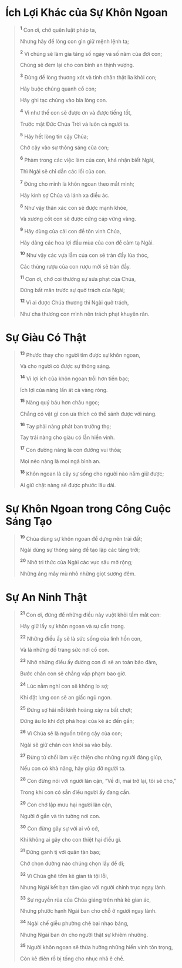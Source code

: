 # Ích Lợi Khác của Sự Khôn Ngoan

> <sup><b>1</b></sup> Con ơi, chớ quên luật pháp ta,
>
> Nhưng hãy để lòng con gìn giữ mệnh lệnh ta;
>
> <sup><b>2</b></sup> Vì chúng sẽ làm gia tăng số ngày và số năm của đời con;
>
> Chúng sẽ đem lại cho con bình an thịnh vượng.
>
> <sup><b>3</b></sup> Ðừng để lòng thương xót và tính chân thật lìa khỏi con;
>
> Hãy buộc chúng quanh cổ con;
>
> Hãy ghi tạc chúng vào bia lòng con.
>
> <sup><b>4</b></sup> Vì như thế con sẽ được ơn và được tiếng tốt,
>
> Trước mặt Ðức Chúa Trời và luôn cả người ta.
>
> <sup><b>5</b></sup> Hãy hết lòng tin cậy Chúa;
>
> Chớ cậy vào sự thông sáng của con;
>
> <sup><b>6</b></sup> Phàm trong các việc làm của con, khá nhận biết Ngài,
>
> Thì Ngài sẽ chỉ dẫn các lối của con.
>
> <sup><b>7</b></sup> Ðừng cho mình là khôn ngoan theo mắt mình;
>
> Hãy kính sợ Chúa và lánh xa điều ác.
>
> <sup><b>8</b></sup> Như vậy thân xác con sẽ được mạnh khỏe,
>
> Và xương cốt con sẽ được cứng cáp vững vàng.
>
> <sup><b>9</b></sup> Hãy dùng của cải con để tôn vinh Chúa,
>
> Hãy dâng các hoa lợi đầu mùa của con để cảm tạ Ngài.
>
> <sup><b>10</b></sup> Như vậy các vựa lẫm của con sẽ tràn đầy lúa thóc,
>
> Các thùng rượu của con rượu mới sẽ tràn đầy.
>
> <sup><b>11</b></sup> Con ơi, chớ coi thường sự sửa phạt của Chúa,
>
> Ðừng bất mãn trước sự quở trách của Ngài;
>
> <sup><b>12</b></sup> Vì ai được Chúa thương thì Ngài quở trách,
>
> Như cha thương con mình nên trách phạt khuyên răn.

# Sự Giàu Có Thật

> <sup><b>13</b></sup> Phước thay cho người tìm được sự khôn ngoan,
>
> Và cho người có được sự thông sáng.
>
> <sup><b>14</b></sup> Vì lợi ích của khôn ngoan trỗi hơn tiền bạc;
>
> Ích lợi của nàng lấn át cả vàng ròng.
>
> <sup><b>15</b></sup> Nàng quý báu hơn châu ngọc;
>
> Chẳng có vật gì con ưa thích có thể sánh được với nàng.
>
> <sup><b>16</b></sup> Tay phải nàng phát ban trường thọ;
>
> Tay trái nàng cho giàu có lẫn hiển vinh.
>
> <sup><b>17</b></sup> Con đường nàng là con đường vui thỏa;
>
> Mọi nẻo nàng là mọi ngả bình an.
>
> <sup><b>18</b></sup> Khôn ngoan là cây sự sống cho người nào nắm giữ được;
>
> Ai giữ chặt nàng sẽ được phước lâu dài.

# Sự Khôn Ngoan trong Công Cuộc Sáng Tạo

> <sup><b>19</b></sup> Chúa dùng sự khôn ngoan để dựng nên trái đất;
>
> Ngài dùng sự thông sáng để tạo lập các tầng trời;
>
> <sup><b>20</b></sup> Nhờ tri thức của Ngài các vực sâu mở rộng;
>
> Những áng mây mù nhỏ những giọt sương đêm.

# Sự An Ninh Thật

> <sup><b>21</b></sup> Con ơi, đừng để những điều này vuột khỏi tầm mắt con:
>
> Hãy giữ lấy sự khôn ngoan và sự cẩn trọng.
>
> <sup><b>22</b></sup> Những điều ấy sẽ là sức sống của linh hồn con,
>
> Và là những đồ trang sức nơi cổ con.
>
> <sup><b>23</b></sup> Nhờ những điều ấy đường con đi sẽ an toàn bảo đảm,
>
> Bước chân con sẽ chẳng vấp phạm bao giờ.
>
> <sup><b>24</b></sup> Lúc nằm nghỉ con sẽ không lo sợ;
>
> Khi đặt lưng con sẽ an giấc ngủ ngon.
>
> <sup><b>25</b></sup> Ðừng sợ hãi nỗi kinh hoàng xảy ra bất chợt;
>
> Ðừng âu lo khi đợt phá hoại của kẻ ác đến gần;
>
> <sup><b>26</b></sup> Vì Chúa sẽ là nguồn trông cậy của con;
>
> Ngài sẽ giữ chân con khỏi sa vào bẫy.
>
> <sup><b>27</b></sup> Ðừng từ chối làm việc thiện cho những người đáng giúp,
>
> Nếu con có khả năng, hãy giúp đỡ người ta.
>
> <sup><b>28</b></sup> Con đừng nói với người lân cận, “Về đi, mai trở lại, tôi sẽ cho,”
>
> Trong khi con có sẵn điều người ấy đang cần.
>
> <sup><b>29</b></sup> Con chớ lập mưu hại người lân cận,
>
> Người ở gần và tin tưởng nơi con.
>
> <sup><b>30</b></sup> Con đừng gây sự với ai vô cớ,
>
> Khi không ai gây cho con thiệt hại điều gì.
>
> <sup><b>31</b></sup> Ðừng ganh tị với quân tàn bạo;
>
> Chớ chọn đường nào chúng chọn lấy để đi;
>
> <sup><b>32</b></sup> Vì Chúa ghê tởm kẻ gian tà tội lỗi,
>
> Nhưng Ngài kết bạn tâm giao với người chính trực ngay lành.
>
> <sup><b>33</b></sup> Sự nguyền rủa của Chúa giáng trên nhà kẻ gian ác,
>
> Nhưng phước hạnh Ngài ban cho chỗ ở người ngay lành.
>
> <sup><b>34</b></sup> Ngài chế giễu phường chê bai nhạo báng,
>
> Nhưng Ngài ban ơn cho người thật sự khiêm nhường.
>
> <sup><b>35</b></sup> Người khôn ngoan sẽ thừa hưởng những hiển vinh tôn trọng,
>
> Còn kẻ điên rồ bị tống cho nhục nhã ê chề.
